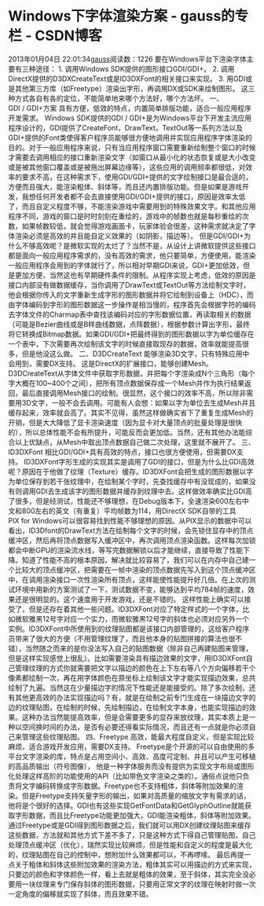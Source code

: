 # Windows下字体渲染方案 - gauss的专栏 - CSDN博客
2013年01月04日 22:01:34[gauss](https://me.csdn.net/mathlmx)阅读数：1226
要在Windows平台下渲染字体主要有三种途径：
1. 调用Windows SDK提供的图形接口GDI/GDI+。
2. 调用DirectX提供的D3DXCreateText或是ID3DXFont的相关接口来实现。
3. 用GDI或是其他第三方库（如Freetype）渲染出字形，再调用DX或SDK来绘制图形。
这三种方式各自有各的定位，不能简单地来哪个方法好，哪个方法坏。
一、GDI / GDI+方案
具有方便，低效的特点，内置简单排版功能，适合一般应用程序开发需求。
Windows SDK提供的GDI / GDI+是为Windows平台下开发主流应用程序设计的，GDI提供了CreateFont，DrawText，TextOut等一系列方法以及GDI+提供的Font类使得客户程序员能够很方便地调用并实现应用程序字体渲染的目的。对于一般应用程序来说，只有当应用程序窗口需要重新绘制整个窗口的时候才需要去调用相应的接口重新渲染文字（如窗口从最小化的状态恢复或是大小改变或是被其他窗口覆盖或是被拖出屏幕边缘等），这些应用的调用频率都很低，对效率的要求不高，在这种需求下，使用GDI/GDI+提供的文字绘制接口是最合适的，方便而且强大，能渲染粗体、斜体等，而且还内置排版功能。但是如果是游戏开发，我想任何开发者都不会去直接使用GDI/GDI+提供的接口，原因是效率太低了，而且自定义程度不够，不能渲染游戏中需要用到的特殊效果文字。和其他应用程序不同，游戏的窗口是时时刻刻在重绘的，游戏中的帧数也就是每秒重绘的次数，如果帧数较低，就会觉得游戏画面卡，玩家体验会很差，这种需求就决定了字体渲染必须是高效的并且能自定义效果的（如阴影，描边等）。
但是GDI/GDI+为什么不够高效呢？是微软实现的太烂了？当然不是，从设计上讲微软提供这些接口都是面向一般应用程序需求的，没有高效的需求，他只要简单，方便使用，能渲染一般应用程序会用到的字体就行了，所以相对早期GDI来说，GDI+更加低效，但是更加方便，当然这也有早期硬件条件的限制。从程序实现上考虑，低效的原因是接口内部没有做数据缓存，当你调用了DrawText或TextOut等方法绘制文字时，他会根据你传入的文字重新生成字形的图形数据并将它绘制到设备上（HDC），而由字体编码到字形的图形数据这一步操作是相当慢的，程序首先会根据字符的编码去字体文件的Charmap表中查找该编码对应的字形数据位置，再读取相关的数据（可能是Bezier曲线或是B样曲线数据，点阵数据），根据参数计算出字形，最终将它转换成Bitmap数据。如果GDI/GDI+把最终得到的图形数据以字为单位缓存在一个表中，下次需要再次绘制该文字的时候直接取现存的数据，效率就能提高很多，但是他没这么做。
二、D3DCreateText
能够渲染3D文字，只有特殊应用中会用到，需要DX支持。
这是DirectX的扩展接口，能够创建Mesh。D3DCreateText从字体文件中获取字形数据，并把每个字渲染成N个三角形（每个字大概在100~400个之间），把所有顶点数据保存成一个Mesh并作为执行结果返回，最后直接调用Mesh接口的绘制。很显然，这个接口的效率不高，所以除非需要用3D文字，一般不会去调用。可能有人会想：如果以字为单位去生成Mesh并且缓存起来，效率就会高了。其实不见得，虽然这样做确实省下了重复生成Mesh的开销，但是大大降低了显卡渲染速度（因为显卡对大量顶点的批量处理是很快的），所以总体性能不会有所提升，可能反而会更加低。当然，还有其他办法能综合以上优缺点，从Mesh中取出顶点数据自己做二次处理，这里就不展开了。
三、ID3DXFont
相比GDI/GDI+具有高效的特点，接口也很方便使用，但需要DX支持。
ID3DXFont字形生成的实现其实是调用了GDI的接口，但是为什么比GDI高效呢？原因在于他做了纹理（Texture）缓存。ID3DXFont会把生成的图形数据以字为单位保存到若干张纹理中，在绘制某个字时，先查找缓存中有没现成的，如果没有则调用GDI去生成该字的图形数据并缓存到纹理中去。这样做效率确实比GDI高了很多，但是经测试，性能还不够理想，在Debug版本下，全速渲染600左右中文和800左右的英文（有重复）平均帧数为114，用DirectX SDK自带的工具PIX for Windows可以很容易找到性能不够理想的原因。从PIX显示的数据中可以看出，ID3Dfont的DrawText方法在绘制每个文字的时候，会先锁住显存中的顶点缓冲区，然后再将顶点数据写入缓冲区中，再次调用顶点渲染函数。这样每次加锁都会中断GPU的渲染流水线，等写完数据解锁以后才能继续，直接导致了性能下降。知道了性能不高的根本原因，解决就比较容易了，我们可以在内存中自己建一个比较大的顶点缓冲区，把需要在一帧中渲染的顶点数据先写入到这个顶点缓冲区中，在调用渲染接口一次性渲染所有顶点，这样能使性能提升好几倍。在上次的测试环境中用新的方案测试了一下，测试数据不变，能够达到平均784帧的速度，效果还是很明显的。这个速度用于开发游戏，还是不错的。
这样性能上确实可以接受了，但是还存在着其他一些问题。ID3DXFont对应了特定样式的一个字体，比如微软雅黑12号字对应一个实力，而微软雅黑12号字的斜体也必须对应另外一个实例。ID3DXFont中所使用到的纹理贴图都是该接口内部管理的，这给客户程序员带来了很大的方便（不用管理纹理了，而且他本身的贴图拼接的算法也很不错），当然随之而来的是你没法写入自己的贴图数据（除非自己再建贴图来管理，但是这样实现感觉上很乱）。比如需要渲染具有描边效果的文字，用ID3DXFont自己管理纹理的方式你就需要把文字以描边的颜色在上下左右等八个方向偏移若干个像素都绘制一次，再在用字体颜色在原坐标上绘制该文字才能实现描边效果，总共绘制了九遍。当然这在少量描边字的情况下性能还是能接受的。除了多次绘制，还有其他更高效的办法实现描边吗？有，就是在绘制之前专门生成在一块描边文字的边的纹理贴图，在绘制的时候，先绘制描边，在绘制文字本身，也能实现描边的效果。这种办法当然能提高效率，但是会需要更多的显存来放纹理，其实本质上是一种以空间换时间的办法，是否有必要还得看实际情况，而且还有一点就是你必须自己来管理这些纹理贴图。
四、Freetype
高效，能最大程度自定义，但是实现比较麻烦，适合游戏开发应用，需要DX支持。
Freetype是个开源的可以自由使用的多平台文字渲染的库，特点是占用空间小、高效、高度可定制、并且可以产生可移植的高品质输出（符号图像）， 他是一种字体服务而没有提供为实现文字布局或图形化处理这样高阶的功能使用的API（比如带色文字渲染之类的）。通俗点说他只负责将文字编码转换成字形数据。Freetype也不支持粗体，斜体等附加效果的渲染。但是Freetype支持矢量字形的输出，如果对高质量的缩放文字有需求的话，他将是个很好的选择。GDI也有这些实现GetFontData和GetGlyphOutline就能获取字形数据，而且比Freetype功能更加强大，GDI能渲染粗体，斜体等附加效果。
通过Freetype或是GDI得到图形数据之后，我们就可以用DX创建纹理贴图来缓存这些数据，方法就和其他方式下差不多了，只是这种方式下得自己管理贴图，自己处理顶点缓冲区（优化），瑞然实现比较麻烦，但是性能和自定义的程度是最大化的，纹理贴图在自己的控制中，想附加什么效果都可以，不再啰嗦。
最后再提一点关于粗体和斜体这些附加效果的渲染方法，粗体其实可以用描边的方式来实现，只要边的颜色和字体颜色一样，看上去就是粗体的效果，至于斜体，其实完全没必要用一块纹理来专门保存斜体的图形数据，只要用正常文字的纹理在映射时做一次一定角度的偏移就实现了斜体，而且效果不错。
